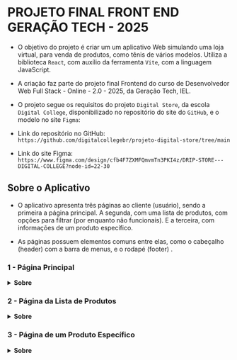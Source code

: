 # PROJETO FINAL FRONT END GERAÇÃO TECH - 2025

- O objetivo do projeto é criar um um aplicativo Web simulando uma loja virtual, para venda de produtos, como tênis de vários modelos. Utiliza a biblioteca `React`, com auxílio da ferramenta `Vite`, com a linguagem JavaScript.

- A criação faz parte do projeto final Frontend do curso de Desenvolvedor Web Full Stack - Online - 2.0 - 2025, da Geração Tech, IEL.

- O projeto segue os requisitos do projeto `Digital Store`, da escola `Digital College`, disponibilizado no repositório do site do `GitHub`, e o modelo no site `Figma`:

- Link do repositório no GitHub:
```https://github.com/digitalcollegebr/projeto-digital-store/tree/main```

- Link do site Figma:
```https://www.figma.com/design/cfb4F7ZXMFQmvmTn3PKI4z/DRIP-STORE---DIGITAL-COLLEGE?node-id=22-30```


## Sobre o Aplicativo

- O aplicativo apresenta três páginas ao cliente (usuário), sendo a primeira a página principal. A segunda, com uma lista de produtos, com opções para filtrar (por enquanto não funcionais). E a terceira, com informações de um produto específico.

- As páginas possuem elementos comuns entre elas, como o cabeçalho (header) com a barra de menus, e o rodapé (footer) .

### 1 - Página Principal

<details>
  <summary><strong>Sobre</strong></summary>


- A página principal (Home Page) contém o cabeçalho (header) com a logo da loja fictícia, barra de pesquisa, botões para entrar como usuário (Login) e cadastro, e a barra de menus para as outras páginas. 

- Na seção principal, mostra uma galeria de imagens de produtos, uma seção com vários produtos, e no final um rodapé (footer) com informações da loja.

- Página Inicial - Parte 1
![homepage](./doc/homepage-p1-v0.png)

- Página Inicial - Parte 2

![homepage](./doc/homepage-p2-v0.png)

- Página Inicial - Parte 3

![homepage](./doc/homepage-p3-v0.png)

- Página Inicial - Parte 4

![homepage](./doc/homepage-p4-v0.png)

</details>

### 2 - Página da Lista de Produtos

<details>
  <summary><strong>Sobre</strong></summary>

- A segunda página mostra uma lista de produtos, com opções para filtrar (por enquanto não funcionais).

- Página de Produtos - Parte 1
  
![produtos](./doc/produtos-p1-v0.png)

- Página de Produtos - Parte 2
  
![produtos](./doc/produtos-p2-v0.png)

</details>

### 3 - Página de um Produto Específico

<details>
  <summary><strong>Sobre</strong></summary>

A terceira página contém informações de um produto específico.

- Página Product - Parte 1
  
![produtos](./doc/product-p1-v0.png)

- Página Product - Parte 2
  
![produtos](./doc/product-p2-v0.png)

- Página Product - Parte 3
  
![produtos](./doc/product-p3-v0.png)

</details>
